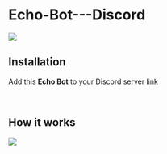 # Echo-Bot---Discord

<img src="https://user-images.githubusercontent.com/88572528/170826870-4c9f4e81-e254-436e-9102-0889b1602c55.png">

<!-- ![Screenshot (224)](https://user-images.githubusercontent.com/88572528/170826870-4c9f4e81-e254-436e-9102-0889b1602c55.png)
 -->
 

<br>
<h2>Installation</h2>
<p>Add this <b>Echo Bot</b> to your Discord server  <a href="https://discord.com/api/oauth2/authorize?client_id=979797050256400444&permissions=534723947584&scope=bot">link</a> </p>

<br>
<h2>How it works</h2>
<!-- ![Screenshot (223)](https://user-images.githubusercontent.com/88572528/170826664-595fe397-7466-42e1-88ce-47a4a02d29b9.png) -->

<img src="https://user-images.githubusercontent.com/88572528/170826664-595fe397-7466-42e1-88ce-47a4a02d29b9.png">
